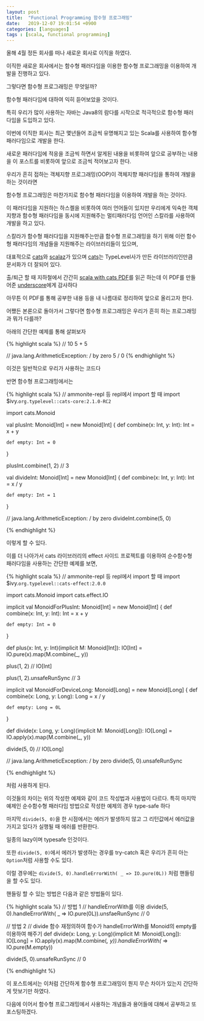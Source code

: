 ```yaml
---
layout: post
title:  "Functional Programming 함수형 프로그래밍"
date:   2019-12-07 19:01:54 +0900
categories: [languages]
tags : [scala, functional programming]
---
```


올해 4월 정든 회사를 떠나 새로운 회사로 이직을 하였다.

이직한 새로운 회사에서는 함수형 패러다임을 이용한 함수형 프로그래밍을 이용하여 개발을 진행하고 있다.

그렇다면 함수형 프로그래밍은 무엇일까?

<!--more-->

함수형 패러다임에 대하여 익히 듣어보았을 것이다.

특히 우리가 많이 사용하는 자바는 Java8의 람다를 시작으로 적극적으로 함수형 패러다임을 도입하고 있다.

이번에 이직한 회사는 최근 몇년들어 조금씩 유명해지고 있는 Scala를 사용하여 함수형 패러다임으로 개발을 한다.

새로운 패러다임에 적응을 조금씩 하면서 알게된 내용을 비롯하여 앞으로 공부하는 내용을 이 포스트를 비롯하여 앞으로 조금씩 적어보고자 한다.

우리가 흔히 접하는 객체지향 프로그래밍(OOP)이 객체지향 패러다임을 통하여 개발을 하는 것이라면

함수형 프로그래밍은 마찬가지로 함수형 패러다임을 이용하여 개발을 하는 것이다.

이 패러다임을 지원하는 하스켈을 비롯하여 여러 언어들이 있지만 우리에게 익숙한 객체지향과 함수형 패러다임을 동시에 지원해주는 멀티패러다임 언어인 스칼라를 사용하여 개발을 하고 있다.

스칼라가 함수형 패러다임을 지원해주는만큼 함수형 프로그래밍을 하기 위해 이런 함수형 패러다임의 개념들을 지원해주는 라이브러리들이 있으며,

대표적으로 [cats](https://github.com/typelevel/cats)와 [scalaz](https://github.com/scalaz/scalaz)가 있으며 [cats](https://typelevel.org/cats/)는 TypeLevel사가 만든 라이브러리인만큼 문서화가 더 잘되어 있다.

출/퇴근 할 때 지하철에서 간간히 [scala with cats PDF](https://underscore.io/books/scala-with-cats/)를 읽곤 하는데 이 PDF를 만들어준 [underscore](https://underscore.io/)에게 감사하다

아무튼 이 PDF를 통해 공부한 내용 등을 내 나름대로 정리하여 앞으로 올리고자 한다.

어쨌든 본론으로 돌아가서 그렇다면 함수형 프로그래밍은 우리가 흔히 하는 프로그래밍과 뭐가 다를까?

아래의 간단한 예제를 통해 살펴보자

{% highlight scala %}
  // 10
  5 + 5

  // java.lang.ArithmeticException: / by zero
  5 / 0
{% endhighlight %}

이것은 일반적으로 우리가 사용하는 코드다

반면 함수형 프로그래밍에서는

{% highlight scala %}
  // ammonite-repl 등 repl에서 import 할 때
  import $ivy.`org.typelevel::cats-core:2.1.0-RC2`

  import cats.Monoid

  val plusInt: Monoid[Int] = new Monoid[Int] {
    def combine(x: Int, y: Int): Int = x + y

    def empty: Int = 0
  }

  plusInt.combine(1, 2) // 3

  val divideInt: Monoid[Int] = new Monoid[Int] {
    def combine(x: Int, y: Int): Int = x / y

    def empty: Int = 1
  }

  // java.lang.ArithmeticException: / by zero
  divideInt.combine(5, 0)

{% endhighlight %}

이렇게 할 수 있다.

이를 더 나아가서 cats 라이브러리의 effect 사이드 프로젝트를 이용하여 순수함수형 패러다임을 사용하는 간단한 예제를 보면,

{% highlight scala %}
  // ammonite-repl 등 repl에서 import 할 때
  import $ivy.`org.typelevel::cats-effect:2.0.0`

  import cats.Monoid
  import cats.effect.IO

  implicit val MonoidForPlusInt: Monoid[Int] = new Monoid[Int] {
    def combine(x: Int, y: Int): Int = x + y

    def empty: Int = 0
  }

  def plus(x: Int, y: Int)(implicit M: Monoid[Int]): IO[Int] =
    IO.pure(x).map(M.combine(_, y))

  plus(1, 2) // IO[Int]

  plus(1, 2).unsafeRunSync // 3

  implicit val MonoidForDeviceLong: Monoid[Long] = new Monoid[Long] {
    def combine(x: Long, y: Long): Long = x / y

    def empty: Long = 0L
  }

  def divide(x: Long, y: Long)(implicit M: Monoid[Long]): IO[Long] =
    IO.apply(x).map(M.combine(_, y))

  divide(5, 0) // IO[Long]

  // java.lang.ArithmeticException: / by zero
  divide(5, 0).unsafeRunSync

{% endhighlight %}

처럼 사용하게 된다.

이것들의 차이는 위의 작성한 예제와 같이 코드 작성법과 사용법이 다르다. 특히 마지막 예제인 순수함수형 패러다임 방법으로 작성한 예제의 경우 type-safe 하다

마지막 `divide(5, 0)`을 한 시점에서는 에러가 발생하지 않고 그 리턴값에서 에러값을 가지고 있다가 실행될 때 에러를 반환한다.

일종의 lazy이며 typesafe 인것이다.

또한 `divide(5, 0)`에서 에러가 발생하는 경우를 try-catch 혹은 우리가 흔히 아는 `Option`처럼 사용할 수도 있다.

이럴 경우에는 `divide(5, 0).handleErrorWith( _ => IO.pure(0L))` 처럼 핸들링을 할 수도 있다.

핸들링 할 수 있는 방법은 다음과 같은 방법들이 있다.

{% highlight scala %}
// 방법 1
// handleErrorWith를 이용
divide(5, 0).handleErrorWith( _ => IO.pure(0L)).unsfaeRunSync // 0

// 방법 2
// divide 함수 재정의하여 함수가 handleErrorWith를 Monoid의 empty를 이용하여 해주기
def divide(x: Long, y: Long)(implicit M: Monoid[Long]): IO[Long] =
  IO.apply(x).map(M.combine(_, y)).handleErrorWith(_ => IO.pure(M.empty))

divide(5, 0).unsafeRunSync // 0

{% endhighlight %}

이 포스트에서는 이처럼 간단하게 함수형 프로그래밍이 뭔지 무슨 차이가 있는지 간단하게 맛보기만 하였다.

다음에 이어서 함수형 프로그래밍에서 사용하는 개념들과 용어들에 대해서 공부하고 또 포스팅하겠다.